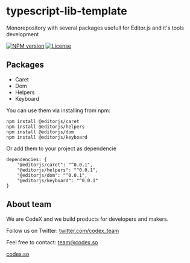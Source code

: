 # typescript-lib-template
Monorepository with several packages usefull for Editor.js and it's tools development 

[![NPM version](https://img.shields.io/npm/v/@codexteam/typescript-lib-template?style=flat-square)](https://www.npmjs.com/package/@codexteam/typescript-lib-template)
[![License](https://img.shields.io/npm/l/@codexteam/typescript-lib-template?style=flat-square)](https://www.npmjs.com/package/@codexteam/typescript-lib-template)

## Packages
- Caret
- Dom
- Helpers
- Keyboard

You can use them via installing from npm:

```
npm install @editorjs/caret
npm install @editorjs/helpers
npm install @editorjs/dom
npm install @editorjs/keyboard
```

Or add them to your project as dependencie
```
dependencies: {
    "@editorjs/caret": "^0.0.1",
    "@editorjs/helpers": "^0.0.1",
    "@editorjs/dom": "^0.0.1",
    "@editorjs/keyboard": "^0.0.1"
}
```

## About team

We are CodeX and we build products for developers and makers.

Follow us on Twitter: [twitter.com/codex_team](https://twitter.com/codex_team)

Feel free to contact: <a href="mailto:team@codex.so?subject=Editor.js feedback">team@codex.so</a>

[codex.so](https://codex.so)
